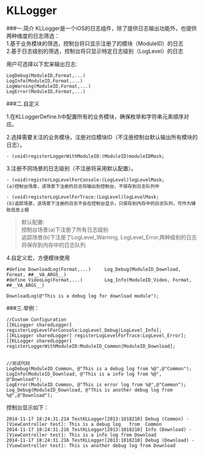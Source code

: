 KLLogger
========
###一.简介
KLLogger是一个iOS的日志组件，除了提供日志输出功能外，也提供两种维度的日志筛选：<br>
1.基于业务模块的筛选，控制台将只显示注册了的模块（ModuleID）的日志<br>
2.基于日志级别的筛选，控制台将只显示特定日志级别（LogLevel）的日志

用户可选择以下宏来输出日志:

    LogDebug(ModuleID,Format,...)
    LogInfo(ModuleID,Format,...)
    LogWarning(ModuleID,Format,...)
    LogError(ModuleID,Format,...)


###二.自定义

1.在KLLoggerDefine.h中配置所有的业务模块，确保枚举和字符串元素顺序对应。

2.选择需要关注的业务模块，注册对应模块ID（不注册控制台默认输出所有模块的日志）。

    - (void)registerLoggerWithModuleID:(ModuleID)moduleIDMask;

3.注册不同场景的日志级别（不注册将采用默认配置）。

    - (void)registerLogLevelForConsole:(LogLevel)logLevelMask;
    (a)控制台场景，该场景下注册的日志将输出到控制台，不保存到日志队列中
    
    - (void)registerLogLevelForTrace:(LogLevel)logLevelMask;
    (b)追踪场景，该场景下注册的日志不会在控制台显示，只保存到内存中的日志队列，可作为辅助信息上报

 > 默认配置: <br>
   > 控制台场景(a)下注册了所有日志级别 <br>
   > 追踪场景(b)下注册了LogLevel_Warning, LogLevel_Error,两种级别的日志将保存到内存中的日志队列

4.自定义宏，方便模块使用

    #define DownloadLog(Format,...)     Log_Debug(ModuleID_Download, Format, ##__VA_ARGS__)
    #define VideoLog(Format,...)        Log_Info(ModuleID_Video, Format, ##__VA_ARGS__)
    
    DownloadLog(@"This is a debug log for download module");

###三.举例：

    //Custom Configuration
    [[KLLogger sharedLogger] registerLogLevelForConsole:LogLevel_Debug|LogLevel_Info];
    [[KLLogger sharedLogger] registerLogLevelForTrace:LogLevel_Error];
    [[KLLogger sharedLogger] registerLoggerWithModuleID:ModuleID_Common|ModuleID_Download];


    //测试代码
    LogDebug(ModuleID_Common, @"This is a debug log from %@",@"Common");
    LogInfo(ModuleID_Download, @"This is a info log from %@", @"Download");
    LogError(ModuleID_Common, @"This is error log from %@",@"Common");
    Log_Debug(ModuleID_Download, @"This is another debug log from %@",@"Download");


控制台显示如下：

    2014-11-17 18:24:31.214 TestKLLogger[2013:1018210] Debug (Common) -[ViewController test]: This is a debug log   from  Common
    2014-11-17 18:24:31.216 TestKLLogger[2013:1018210] Info (Download) -[ViewController test]: This is a info log from Download
    2014-11-17 18:24:31.216 TestKLLogger[2013:1018210] Debug (Download) -[ViewController test]: This is another debug log from Download
